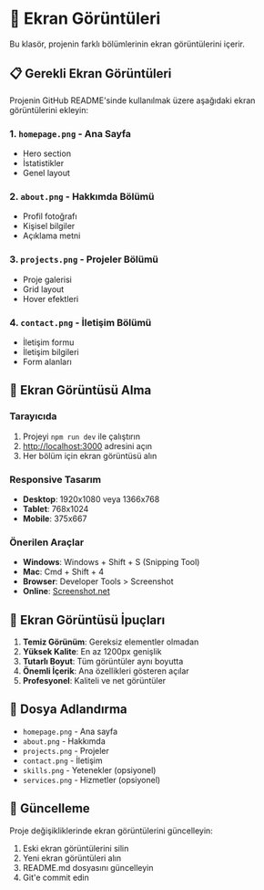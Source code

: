 # 📸 Ekran Görüntüleri

Bu klasör, projenin farklı bölümlerinin ekran görüntülerini içerir.

## 📋 Gerekli Ekran Görüntüleri

Projenin GitHub README'sinde kullanılmak üzere aşağıdaki ekran görüntülerini ekleyin:

### 1. `homepage.png` - Ana Sayfa
- Hero section
- İstatistikler
- Genel layout

### 2. `about.png` - Hakkımda Bölümü
- Profil fotoğrafı
- Kişisel bilgiler
- Açıklama metni

### 3. `projects.png` - Projeler Bölümü
- Proje galerisi
- Grid layout
- Hover efektleri

### 4. `contact.png` - İletişim Bölümü
- İletişim formu
- İletişim bilgileri
- Form alanları

## 📱 Ekran Görüntüsü Alma

### Tarayıcıda
1. Projeyi `npm run dev` ile çalıştırın
2. [http://localhost:3000](http://localhost:3000) adresini açın
3. Her bölüm için ekran görüntüsü alın

### Responsive Tasarım
- **Desktop**: 1920x1080 veya 1366x768
- **Tablet**: 768x1024
- **Mobile**: 375x667

### Önerilen Araçlar
- **Windows**: Windows + Shift + S (Snipping Tool)
- **Mac**: Cmd + Shift + 4
- **Browser**: Developer Tools > Screenshot
- **Online**: [Screenshot.net](https://screenshot.net)

## 🎯 Ekran Görüntüsü İpuçları

1. **Temiz Görünüm**: Gereksiz elementler olmadan
2. **Yüksek Kalite**: En az 1200px genişlik
3. **Tutarlı Boyut**: Tüm görüntüler aynı boyutta
4. **Önemli İçerik**: Ana özellikleri gösteren açılar
5. **Profesyonel**: Kaliteli ve net görüntüler

## 📁 Dosya Adlandırma

- `homepage.png` - Ana sayfa
- `about.png` - Hakkımda
- `projects.png` - Projeler
- `contact.png` - İletişim
- `skills.png` - Yetenekler (opsiyonel)
- `services.png` - Hizmetler (opsiyonel)

## 🔄 Güncelleme

Proje değişikliklerinde ekran görüntülerini güncelleyin:
1. Eski ekran görüntülerini silin
2. Yeni ekran görüntüleri alın
3. README.md dosyasını güncelleyin
4. Git'e commit edin

